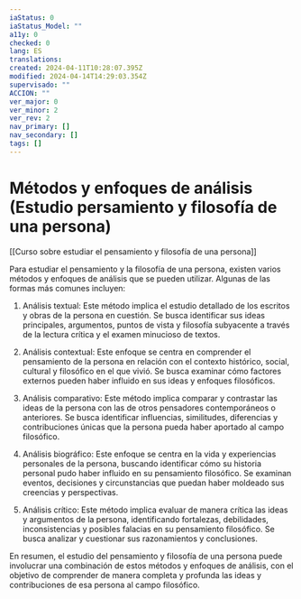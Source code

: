 ```yaml
---
iaStatus: 0
iaStatus_Model: ""
a11y: 0
checked: 0
lang: ES
translations: 
created: 2024-04-11T10:28:07.395Z
modified: 2024-04-14T14:29:03.354Z
supervisado: ""
ACCION: ""
ver_major: 0
ver_minor: 2
ver_rev: 2
nav_primary: []
nav_secondary: []
tags: []
---
```

# Métodos y enfoques de análisis (Estudio persamiento y filosofía de una persona)

[[Curso sobre estudiar el pensamiento y filosofía de una persona]]

Para estudiar el pensamiento y la filosofía de una persona, existen varios métodos y enfoques de análisis que se pueden utilizar. Algunas de las formas más comunes incluyen:

1. Análisis textual: Este método implica el estudio detallado de los escritos y obras de la persona en cuestión. Se busca identificar sus ideas principales, argumentos, puntos de vista y filosofía subyacente a través de la lectura crítica y el examen minucioso de textos.

2. Análisis contextual: Este enfoque se centra en comprender el pensamiento de la persona en relación con el contexto histórico, social, cultural y filosófico en el que vivió. Se busca examinar cómo factores externos pueden haber influido en sus ideas y enfoques filosóficos.

3. Análisis comparativo: Este método implica comparar y contrastar las ideas de la persona con las de otros pensadores contemporáneos o anteriores. Se busca identificar influencias, similitudes, diferencias y contribuciones únicas que la persona pueda haber aportado al campo filosófico.

4. Análisis biográfico: Este enfoque se centra en la vida y experiencias personales de la persona, buscando identificar cómo su historia personal pudo haber influido en su pensamiento filosófico. Se examinan eventos, decisiones y circunstancias que puedan haber moldeado sus creencias y perspectivas.

5. Análisis crítico: Este método implica evaluar de manera crítica las ideas y argumentos de la persona, identificando fortalezas, debilidades, inconsistencias y posibles falacias en su pensamiento filosófico. Se busca analizar y cuestionar sus razonamientos y conclusiones.

En resumen, el estudio del pensamiento y filosofía de una persona puede involucrar una combinación de estos métodos y enfoques de análisis, con el objetivo de comprender de manera completa y profunda las ideas y contribuciones de esa persona al campo filosófico.
